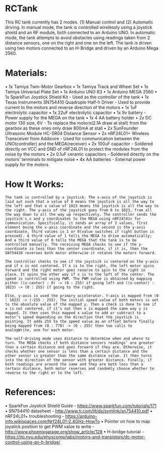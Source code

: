 # RCTank

  This RC tank currently has 2 modes. (1) Manual control and (2) Automatic driving. In manual mode, the tank is controlled wirelessly
  using a joystick shield and an RF module, both connected to an Arduino UNO. In automatic mode, the tank attempts to avoid obstacles
  using readings taken from 2 distance sensors, one on the right and one on the left. The tank is driven using two motors connected to an H-Bridge and driven by an Arduino Mega 2560.

# Materials:

  •	1x Tamiya Twin-Motor Gearbox
  •	1x Tamiya Track and Wheel Set
  •	1x Tamiya Universal Plate Set
  •	1x Arduino UNO R3
  •	1x Arduino MEGA 2560
  •	1x SparkFun Joystick Shield Kit - Used as the controller of the tank
  •	1x Texas Instruments SN754410 Quadruple Half-h Driver - Used to provide current to the motors and reverse direction of the motors
  •	1x 1uF electrolytic capacitor
  •	1x 22uF electrolytic capacitor
  •	1x 9v battery - Power supply for the MEGA on the tank
  •	1x 4 AA battery holder
  •	2x DC motor 130 size, 6V - To replace the motors(2.1A draw at stall) from the gearbox as these ones only draw 800mA at stall
  •	2x SunFounder Ultrasonic Module HC-SR04 Distance Sensor
  •	2x nRF24L01+ Wireless Transceiver from Addicore - Used for communication between the UNO(controller) and the MEGA(receiver)
  •	2x 100uF capacitor - Soldered directly on VCC and GND of nRF24L01 to protect the modules from the noise by the motors
  •	2x 0.1uF ceramic capacitors - Soldered directly on the motors' terminals to mitigate noise
  •	4x AA batteries - External power supply for the motors

# How It Works:

	The tank is controlled by a joystick. The x-axis of the joystick is laid out such that a value of 0 means the joystick is all the way to the left and that a value of 1023 means the joystick is all the way to the right. The y-axis of the joystick goes from 0 to 1023, from all the way down to all the way up respectively. The controller sends the joystick's x and y coordinates to the MEGA using nRF24l01+ for communication. Specifically, it sends an array of 3 values, first element being the x-axis coordinate and the second is the y-axis coordinate, third values is 1 or 0(value switches if right button is pressed). A third value of 1 tells the MEGA to drive automatically; And a third value of 0 tells the MEGA that the tank is to be controlled manually. The receiving MEGA checks to see if the y-coordinate is less than the center coordinate, if it is, then the SN754410 reverses both motor otherwise it rotates the motors forward.

	The controller checks to see if the joystick is centered on the y-axis and if x is not centered. If x is to the right, the left motor spins forward and the right motor goes reverse to spin to the right in place. It spins the other way if x is to the left of the center. The speed is controlled using PWM. The PWM value is obtained by mapping either ((x-center) : 0) -> (0 : 255) if going left and ((x-center) : 1023) -> (0 : 255) if going to the right.

	Else, y-axis is used the primary accelerator. Y-axis is mapped from (0 : 1023) -> (-255 : 255). The initial speed value of both motors is set to the absolute value of the mapped y. Then a check is done to see if x is not centered, if it’s not then x is mapped the same way y is mapped. It then uses this mapped x value to add or subtract to a motor’s speed depending on the direction that the joystick is pointing. It adds 255 to the speed value as an offset before finally being mapped from (0 : 770) -> (0 : 255) then two calls to analogWrite, one for each motor.

	The self-driving mode uses distance to determine when and where to turn. The MEGA checks if both distance sensors readings’ are greater than a certain distance and goes forward if they are. Otherwise, it checks whether one sensor is less than a certain distance and the other sensor is greater than the same distance value. It then turns into the direction of the sensor with greater distance. Finally, if both readings are around the same and they are both less than a certain distance, both motor reverses and randomly choose whether to reverse to the right or to the left.

# References:

  •	SparkFun Joystick Shield Guide - https://www.sparkfun.com/tutorials/171
  •	SN754410 datasheet - http://www.ti.com/lit/ds/symlink/sn754410.pdf
  •	nRF24L01+ troubleshooting - https://arduino-info.wikispaces.com/Nrf24L01-2.4GHz-HowTo
  •	Pointer on how to map joystick position to get PWM value to write - http://www.phoenixgarage.org/show_article/128
  •	H-bridge tutorial - https://itp.nyu.edu/physcomp/labs/motors-and-transistors/dc-motor-control-using-an-h-bridge/

